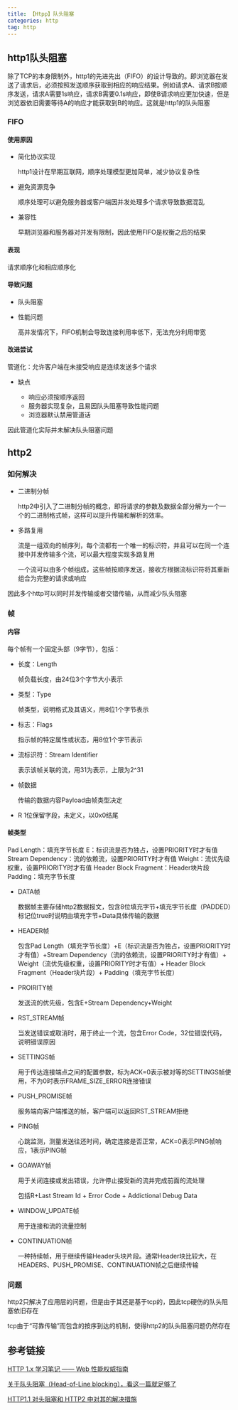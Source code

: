 ```yaml
---
title: 【Htpp】队头阻塞
categories: http
tag: http
---
```


## http1队头阻塞

除了TCP的本身限制外，http1的先进先出（FIFO）的设计导致的。即浏览器在发送了请求后，必须按照发送顺序获取到相应的响应结果。例如请求A、请求B按顺序发送，请求A需要1s响应，请求B需要0.1s响应，即使B请求响应更加快速，但是浏览器依旧需要等待A的响应才能获取到B的响应。这就是http1的队头阻塞

### FIFO

#### 使用原因

- 简化协议实现

    http1设计在早期互联网，顺序处理模型更加简单，减少协议复杂性

- 避免资源竞争

    顺序处理可以避免服务器或客户端因并发处理多个请求导致数据混乱

- 兼容性

    早期浏览器和服务器对并发有限制，因此使用FIFO是权衡之后的结果

#### 表现

请求顺序化和相应顺序化

#### 导致问题

- 队头阻塞

- 性能问题

    高并发情况下，FIFO机制会导致连接利用率低下，无法充分利用带宽

#### 改进尝试

管道化：允许客户端在未接受响应是连续发送多个请求

- 缺点

    - 响应必须按顺序返回
    - 服务器实现复杂，且易因队头阻塞导致性能问题
    - 浏览器默认禁用管道话

因此管道化实际并未解决队头阻塞问题

## http2

### 如何解决

- 二进制分帧

    http2中引入了二进制分帧的概念，即将请求的参数及数据全部分解为一个一个的二进制格式帧，这样可以提升传输和解析的效率。

- 多路复用

    流是一组双向的帧序列，每个流都有一个唯一的标识符，并且可以在同一个连接中并发传输多个流，可以最大程度实现多路复用

    一个流可以由多个帧组成，这些帧按顺序发送，接收方根据流标识符将其重新组合为完整的请求或响应

因此多个http可以同时并发传输或者交错传输，从而减少队头阻塞

### 帧

#### 内容

每个帧有一个固定头部（9字节），包括：

- 长度：Length

    帧负载长度，由24位3个字节大小表示

- 类型：Type

    帧类型，说明格式及其语义，用8位1个字节表示

- 标志：Flags

    指示帧的特定属性或状态，用8位1个字节表示

- 流标识符：Stream Identifier

    表示该帧关联的流，用31为表示，上限为2^31

- 帧数据

    传输的数据内容Payload由帧类型决定

- R
    1位保留字段，未定义，以0x0结尾


#### 帧类型

Pad Length：填充字节长度
E：标识流是否为独占，设置PRIORITY时才有值
Stream Dependency：流的依赖流，设置PRIORITY时才有值
Weight：流优先级权重，设置PRIORITY时才有值
Header Block Fragment：Header块片段
Padding：填充字节长度

- DATA帧

    数据帧主要存储http2数据报文，包含8位填充字节+填充字节长度（PADDED）标记位true时说明由填充字节+Data具体传输的数据

- HEADER帧

    包含Pad Length（填充字节长度）+E（标识流是否为独占，设置PRIORITY时才有值）+Stream Dependency（流的依赖流，设置PRIORITY时才有值）+ Weight（流优先级权重，设置PRIORITY时才有值）+ Header Block Fragment（Header块片段）+ Padding（填充字节长度）

- PROIRITY帧

    发送流的优先级，包含E+Stream Dependency+Weight

- RST_STREAM帧

    当发送错误或取消时，用于终止一个流，包含Error Code，32位错误代码，说明错误原因

- SETTINGS帧

    用于传达连接端点之间的配置参数，标为ACK=0表示被对等的SETTINGS帧使用，不为0时表示FRAME_SIZE_ERROR连接错误

- PUSH_PROMISE帧

    服务端向客户端推送的帧，客户端可以返回RST_STREAM拒绝

- PING帧

    心跳监测，测量发送往还时间，确定连接是否正常，ACK=0表示PING帧响应，1表示PING帧

- GOAWAY帧

    用于关闭连接或发出错误，允许停止接受新的流并完成前面的流处理

    包括R+Last Stream Id + Error Code + Addictional Debug Data

- WINDOW_UPDATE帧

    用于连接和流的流量控制

- CONTINUATION帧

    一种持续帧，用于继续传输Header头块片段。通常Header块比较大，在HEADERS、PUSH_PROMISE、CONTINUATION帧之后继续传输

### 问题

http2只解决了应用层的问题，但是由于其还是基于tcp的，因此tcp硬伤的队头阻塞依旧存在

tcp由于“可靠传输”而包含的按序到达的机制，使得http2的队头阻塞问题仍然存在

## 参考链接

[HTTP 1.x 学习笔记 —— Web 性能权威指南](https://www.cnblogs.com/huansky/p/14420723.html)

[关于队头阻塞（Head-of-Line blocking），看这一篇就足够了](https://zhuanlan.zhihu.com/p/330300133)

[HTTP1.1 对头阻塞和 HTTP2 中对其的解决措施](https://blog.csdn.net/weixin_63951768/article/details/144917352)